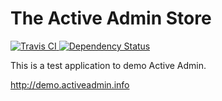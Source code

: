 # The Active Admin Store
[![Travis CI](https://img.shields.io/travis/activeadmin/activeadmin/master.svg)           ](https://travis-ci.org/activeadmin/activeadmin)
[![Dependency Status](https://gemnasium.com/badges/github.com/activeadmin/demo.activeadmin.info.svg)](https://gemnasium.com/github.com/activeadmin/demo.activeadmin.info)

This is a test application to demo Active Admin.

http://demo.activeadmin.info
